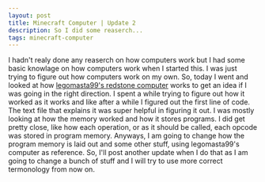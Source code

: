```yaml
---
layout: post
title: Minecraft Computer | Update 2
description: So I did some reaserch...
tags: minecraft-computer
---
```

I hadn't realy done any reaserch on how computers work but I had some basic knowlage on how computers work when I started this.
I was just trying to figure out how computers work on my own.
So, today I went and looked at how [legomasta99's redstone computer](https://www.youtube.com/watch?v=SbO0tqH8f5I) works to get an idea if I was going in the right direction.
I spent a while trying to figure out how it worked as it works and like after a while I figured out the first line of code.
The text file that explains it was super helpful in figuring it out.
I was mostly looking at how the memory worked and how it stores programs.
I did get pretty close, like how each operation, or as it should be called, each opcode was stored in program memory.
Anyways, I am going to change how the program memory is laid out and some other stuff, using legomasta99's computer as reference.
So, I'll post another update when I do that as I am going to change a bunch of stuff and I will try to use more correct termonology from now on.